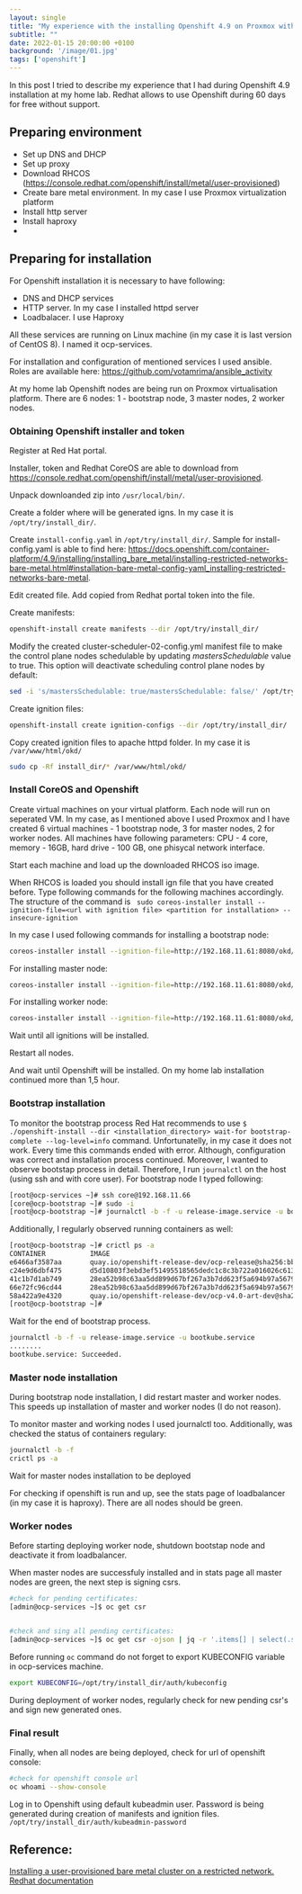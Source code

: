```yaml
---
layout: single
title: "My experience with the installing Openshift 4.9 on Proxmox with a restricted network"
subtitle: ""
date: 2022-01-15 20:00:00 +0100
background: '/image/01.jpg'
tags: ['openshift']
---
```


In this post I tried to describe my experience that I had during Openshift 4.9 installation at my home lab. Redhat allows to use Openshift during 60 days for free without support.

## Preparing environment

- Set up DNS and DHCP
- Set up proxy
- Download RHCOS (https://console.redhat.com/openshift/install/metal/user-provisioned)
- Create bare metal environment. In my case I use Proxmox virtualization platform
- Install http server
- Install haproxy
- 

## Preparing for installation 
For Openshift installation it is necessary to have following:
- DNS and DHCP services
- HTTP server. In my case I installed httpd server
- Loadbalacer. I use Haproxy

All these services are running on Linux machine (in my case it is last version of CentOS 8). I named it ocp-services.

For installation and configuration of mentioned services I used ansible. Roles are available here: https://github.com/votamrima/ansible_activity 

At my home lab Openshift nodes are being run on Proxmox virtualisation platform. There are 6 nodes: 1 - bootstrap node, 3 master nodes, 2 worker nodes.

### Obtaining Openshift installer and token
Register at Red Hat portal. 

Installer, token and Redhat CoreOS are able to download from https://console.redhat.com/openshift/install/metal/user-provisioned.

Unpack downloanded zip into ``/usr/local/bin/``.

Create a folder where will be generated igns. In my case it is ``/opt/try/install_dir/``.

Create ``install-config.yaml`` in ``/opt/try/install_dir/``. Sample for install-config.yaml is able to find here: https://docs.openshift.com/container-platform/4.9/installing/installing_bare_metal/installing-restricted-networks-bare-metal.html#installation-bare-metal-config-yaml_installing-restricted-networks-bare-metal. 

Edit created file. Add copied from Redhat portal token into the file.

Create manifests:

````bash
openshift-install create manifests --dir /opt/try/install_dir/
````

Modify the created cluster-scheduler-02-config.yml manifest file to make the control plane nodes schedulable by updating *mastersSchedulable* value to true. This option will deactivate scheduling control plane nodes by default:

````bash
sed -i 's/mastersSchedulable: true/mastersSchedulable: false/' /opt/try/install_dir/manifests/cluster-scheduler-02-config.yml
````

Create ignition files:

````bash
openshift-install create ignition-configs --dir /opt/try/install_dir/
````

Copy created ignition files to apache httpd folder. In my case it is ``/var/www/html/okd/``

````bash
sudo cp -Rf install_dir/* /var/www/html/okd/
````

### Install CoreOS and Openshift

Create virtual machines on your virtual platform. Each node will run on seperated VM. In my case, as I mentioned above I used Proxmox and I have created 6 virtual machines - 1 bootstrap node, 3 for master nodes, 2 for worker nodes. All machines have following parameters: CPU - 4 core, memory - 16GB, hard drive - 100 GB, one phisycal network interface. 

Start each machine and load up the downloaded RHCOS iso image. 

When RHCOS is loaded you should install ign file that you have created before. Type following commands for the following machines accordingly. The structure of the command is `` sudo coreos-installer install --ignition-file=<url with ignition file> <partition for installation> --insecure-ignition``


In my case I used following commands for installing a bootstrap node:

````bash
coreos-installer install --ignition-file=http://192.168.11.61:8080/okd/bootstrap.ign /dev/sda --insecure-ignition
````

For installing master node:

````bash
coreos-installer install --ignition-file=http://192.168.11.61:8080/okd/master.ign /dev/sda --insecure-ignition
````

For installing worker node:

````bash
coreos-installer install --ignition-file=http://192.168.11.61:8080/okd/worker.ign /dev/sda --insecure-ignition
````

Wait until all ignitions will be installed.

Restart all nodes. 

And wait until Openshift will be installed. On my home lab installation continued more than 1,5 hour. 

### Bootstrap installation

To monitor the bootstrap process Red Hat recommends to use ``$ ./openshift-install --dir <installation_directory> wait-for bootstrap-complete --log-level=info`` command. Unfortunatelly, in my case it does not work. Every time this commands ended with error. Although, configuration was correct and installation process continued. Moreover, I wanted to observe bootstap process in detail. Therefore, I run ``journalctl`` on the host (using ssh and with core user). For bootstrap node I typed following:

````bash
[root@ocp-services ~]# ssh core@192.168.11.66
[core@ocp-bootstrap ~]# sudo -i
[root@ocp-bootstrap ~]# journalctl -b -f -u release-image.service -u bootkube.service
````

Additionally, I regularly observed running containers as well:

````bash
[root@ocp-bootstrap ~]# crictl ps -a
CONTAINER           IMAGE                                                                                                                    CREATED              STATE               NAME                        ATTEMPT             POD ID
e6466af3587aa       quay.io/openshift-release-dev/ocp-release@sha256:bb1987fb718f81fb30bec4e0e1cd5772945269b77006576b02546cf84c77498e        About a minute ago   Running             cluster-version-operator    0                   811748d44e1d8
c24e9d6dbf475       d5d10803f3ebd3ef51495518565dedc1c8c3b722a016026c613fc22dba95ea90                                                         About a minute ago   Running             cloud-credential-operator   0                   b01a7b4cfc1ef
41c1b7d1ab749       28ea52b98c63aa5dd899d67bf267a3b7dd623f5a694b97a56793bb12597e2de9                                                         2 minutes ago        Running             machine-config-server       0                   40b5c46667d10
66e72fc96cd44       28ea52b98c63aa5dd899d67bf267a3b7dd623f5a694b97a56793bb12597e2de9                                                         2 minutes ago        Exited              machine-config-controller   0                   40b5c46667d10
58a422a9e4320       quay.io/openshift-release-dev/ocp-v4.0-art-dev@sha256:fd41b7237cac235fead9bda6dc9bf5c6cbde163ebf9d9249f33065d5ceadded0   4 minutes ago        Running             etcd                        0                   90ed4068c2c5d
[root@ocp-bootstrap ~]# 
````

Wait for the end of bootstrap process.

````bash
journalctl -b -f -u release-image.service -u bootkube.service
........
bootkube.service: Succeeded.
````

### Master node installation

During bootstrap node installation, I did restart master and worker nodes. This speeds up installation of master and worker nodes (I do not reason).

To monitor master and working nodes I used journalctl too. Additionally, was checked the status of containers regulary:

````bash
journalctl -b -f
crictl ps -a
````

Wait for master nodes installation to be deployed

For checking if openshift is run and up, see the stats page of loadbalancer (in my case it is haproxy). There are all nodes should be green. 

### Worker nodes

Before starting deploying worker node, shutdown bootstap node and deactivate it from loadbalancer.

When master nodes are successfuly installed and in stats page all master nodes are green, the next step is signing csrs. 

````bash
#check for pending certificates:
[admin@ocp-services ~]$ oc get csr 


#check and sing all pending certificates:
[admin@ocp-services ~]$ oc get csr -ojson | jq -r '.items[] | select(.status == {} ) | .metadata.name' | xargs oc adm certificate approve
````

Before running ``oc`` command do not forget to export KUBECONFIG variable in ocp-services machine.

````bash
export KUBECONFIG=/opt/try/install_dir/auth/kubeconfig
````

During deployment of worker nodes, regularly check for new pending csr's and sign new generated ones.

### Final result
Finally, when all nodes are being deployed, check for url of openshift console:

````bash
#check for openshift console url
oc whoami --show-console
````

Log in to Openshift using default kubeadmin user. Password is being generated during creation of manifests and ignition files. ``/opt/try/install_dir/auth/kubeadmin-password``


## Reference:
[Installing a user-provisioned bare metal cluster on a restricted network. Redhat documentation](https://docs.openshift.com/container-platform/4.9/installing/installing_bare_metal/installing-restricted-networks-bare-metal.html)

